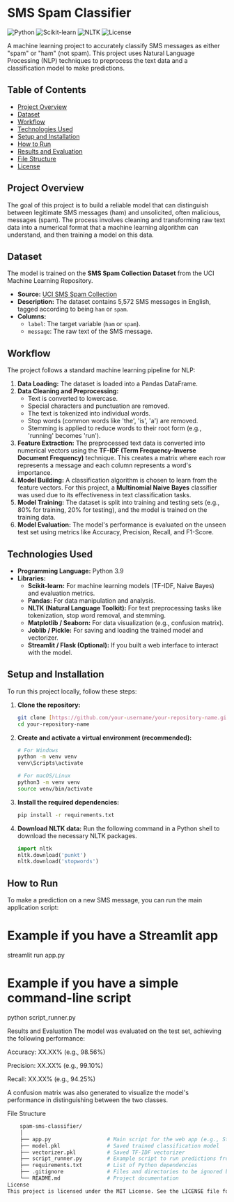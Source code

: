 # SMS Spam Classifier

![Python](https://img.shields.io/badge/Python-3.9%2B-blue.svg)
![Scikit-learn](https://img.shields.io/badge/Scikit--learn-1.2%2B-orange.svg)
![NLTK](https://img.shields.io/badge/NLTK-3.8%2B-green.svg)
![License](https://img.shields.io/badge/License-MIT-brightgreen.svg)

A machine learning project to accurately classify SMS messages as either "spam" or "ham" (not spam). This project uses Natural Language Processing (NLP) techniques to preprocess the text data and a classification model to make predictions.

## Table of Contents

-   [Project Overview](#project-overview)
-   [Dataset](#dataset)
-   [Workflow](#workflow)
-   [Technologies Used](#technologies-used)
-   [Setup and Installation](#setup-and-installation)
-   [How to Run](#how-to-run)
-   [Results and Evaluation](#results-and-evaluation)
-   [File Structure](#file-structure)
-   [License](#license)

## Project Overview

The goal of this project is to build a reliable model that can distinguish between legitimate SMS messages (ham) and unsolicited, often malicious, messages (spam). The process involves cleaning and transforming raw text data into a numerical format that a machine learning algorithm can understand, and then training a model on this data.

## Dataset

The model is trained on the **SMS Spam Collection Dataset** from the UCI Machine Learning Repository.

-   **Source:** [UCI SMS Spam Collection](https://archive.ics.uci.edu/ml/datasets/sms+spam+collection)
-   **Description:** The dataset contains 5,572 SMS messages in English, tagged according to being `ham` or `spam`.
-   **Columns:**
    -   `label`: The target variable (`ham` or `spam`).
    -   `message`: The raw text of the SMS message.

## Workflow

The project follows a standard machine learning pipeline for NLP:

1.  **Data Loading:** The dataset is loaded into a Pandas DataFrame.
2.  **Data Cleaning and Preprocessing:**
    -   Text is converted to lowercase.
    -   Special characters and punctuation are removed.
    -   The text is tokenized into individual words.
    -   Stop words (common words like 'the', 'is', 'a') are removed.
    -   Stemming is applied to reduce words to their root form (e.g., 'running' becomes 'run').
3.  **Feature Extraction:** The preprocessed text data is converted into numerical vectors using the **TF-IDF (Term Frequency-Inverse Document Frequency)** technique. This creates a matrix where each row represents a message and each column represents a word's importance.
4.  **Model Building:** A classification algorithm is chosen to learn from the feature vectors. For this project, a **Multinomial Naive Bayes** classifier was used due to its effectiveness in text classification tasks.
5.  **Model Training:** The dataset is split into training and testing sets (e.g., 80% for training, 20% for testing), and the model is trained on the training data.
6.  **Model Evaluation:** The model's performance is evaluated on the unseen test set using metrics like Accuracy, Precision, Recall, and F1-Score.

## Technologies Used

-   **Programming Language:** Python 3.9
-   **Libraries:**
    -   **Scikit-learn:** For machine learning models (TF-IDF, Naive Bayes) and evaluation metrics.
    -   **Pandas:** For data manipulation and analysis.
    -   **NLTK (Natural Language Toolkit):** For text preprocessing tasks like tokenization, stop word removal, and stemming.
    -   **Matplotlib / Seaborn:** For data visualization (e.g., confusion matrix).
    -   **Joblib / Pickle:** For saving and loading the trained model and vectorizer.
    -   **Streamlit / Flask (Optional):** If you built a web interface to interact with the model.

## Setup and Installation

To run this project locally, follow these steps:

1.  **Clone the repository:**
    ```bash
    git clone [https://github.com/your-username/your-repository-name.git](https://github.com/your-username/your-repository-name.git)
    cd your-repository-name
    ```

2.  **Create and activate a virtual environment (recommended):**
    ```bash
    # For Windows
    python -m venv venv
    venv\Scripts\activate

    # For macOS/Linux
    python3 -m venv venv
    source venv/bin/activate
    ```

3.  **Install the required dependencies:**
    ```bash
    pip install -r requirements.txt
    ```

4.  **Download NLTK data:**
    Run the following command in a Python shell to download the necessary NLTK packages.
    ```python
    import nltk
    nltk.download('punkt')
    nltk.download('stopwords')
    ```

## How to Run

To make a prediction on a new SMS message, you can run the main application script:


# Example if you have a Streamlit app
streamlit run app.py

# Example if you have a simple command-line script
python script_runner.py

Results and Evaluation
The model was evaluated on the test set, achieving the following performance:

Accuracy: XX.XX% (e.g., 98.56%)

Precision: XX.XX% (e.g., 99.10%)

Recall: XX.XX% (e.g., 94.25%)

A confusion matrix was also generated to visualize the model's performance in distinguishing between the two classes.

File Structure
```bash
    spam-sms-classifier/
    │
    ├── app.py                  # Main script for the web app (e.g., Streamlit/Flask)
    ├── model.pkl               # Saved trained classification model
    ├── vectorizer.pkl          # Saved TF-IDF vectorizer
    ├── script_runner.py        # Example script to run predictions from the command line
    ├── requirements.txt        # List of Python dependencies
    ├── .gitignore              # Files and directories to be ignored by Git
    └── README.md               # Project documentation
License
This project is licensed under the MIT License. See the LICENSE file for more details.








